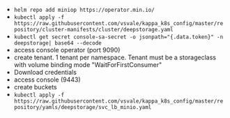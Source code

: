 - `helm repo add miniop https://operator.min.io/`
- `kubectl apply -f https://raw.githubusercontent.com/vsvale/kappa_k8s_config/master/repository/cluster-manifests/cluster/deepstorage.yaml`
- `kubectl get secret console-sa-secret -o jsonpath="{.data.token}" -n deepstorage| base64 --decode`
- access console operator (port 9090)
- create tenant. 1 tenant per namespace. Tenant must be a storageclass with volume binding mode "WaitForFirstConsumer"
- Download credentials
- access console (9443)
- create buckets
- `kubectl apply -f https://raw.githubusercontent.com/vsvale/kappa_k8s_config/master/repository/yamls/deepstorage/svc_lb_minio.yaml`

